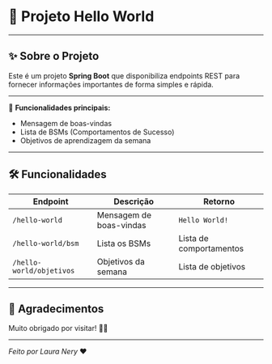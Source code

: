 # 🚀 Projeto Hello World 


---

## ✨ Sobre o Projeto

Este é um projeto **Spring Boot** que disponibiliza endpoints REST para fornecer informações importantes de forma simples e rápida.

---

🌟 **Funcionalidades principais:**
- Mensagem de boas-vindas
- Lista de BSMs (Comportamentos de Sucesso)
- Objetivos de aprendizagem da semana

---

## 🛠️ Funcionalidades

| Endpoint | Descrição | Retorno |
|------------|--------------|---------|
| `/hello-world` | Mensagem de boas-vindas | `Hello World!` |
| `/hello-world/bsm` | Lista os BSMs | Lista de comportamentos |
| `/hello-world/objetivos` | Objetivos da semana | Lista de objetivos |


---

## 🎉 Agradecimentos

Muito obrigado por visitar! 🚀✨

---

*Feito por Laura Nery* ❤️
